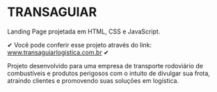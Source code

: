 # TRANSAGUIAR
Landing Page projetada em HTML, CSS e JavaScript.

✔ Você pode conferir esse projeto através do link: www.transaguiarlogistica.com.br ✔

Projeto desenvolvido para uma empresa de transporte rodoviário de combustíveis e produtos perigosos com o intuito de divulgar sua frota, atraindo clientes e promovendo suas soluções em logística.
